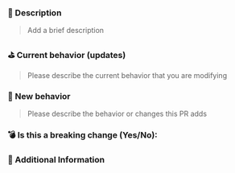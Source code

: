 <!---
Thanks for creating a Pull Request 💖!

Please read the following before submitting:
- PRs that adds new external dependencies might take a while to review.
- Keep your PR as small as possible.
- Limit your PR to one type (feature, refactoring, ci, and bugfix)
-->

### 📝 Description

> Add a brief description

### ⛳️ Current behavior (updates)

> Please describe the current behavior that you are modifying

### 🚀 New behavior

> Please describe the behavior or changes this PR adds

### 💣 Is this a breaking change (Yes/No):

<!-- If Yes, please describe the impact and migration path for existing users. -->

### 📝 Additional Information
